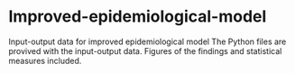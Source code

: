 # Improved-epidemiological-model
Input-output data for improved epidemiological model
The Python files are provived with the input-output data. 
Figures of the findings and statistical measures included.
